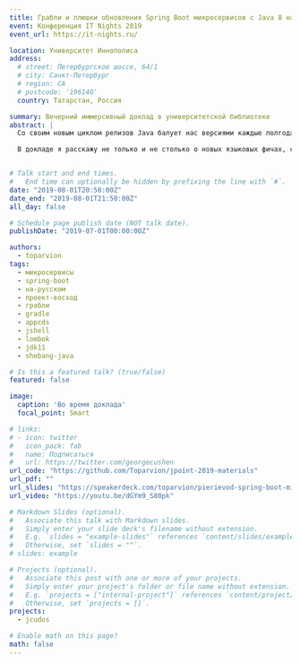 ```yaml
---
title: Грабли и плюшки обновления Spring Boot микросервисов с Java 8 на 11
event: Конференция IT Nights 2019
event_url: https://it-nights.ru/

location: Университет Иннополиса
address:
  # street: Петербургское шоссе, 64/1
  # city: Санкт-Петербург
  # region: CA
  # postcode: '196140'
  country: Татарстан, Россия

summary: Вечерний иммерсивный доклад в университетской библиотеке
abstract: |
  Со своим новым циклом релизов Java балует нас версиями каждые полгода, но мало кто в enterprise-мире торопится на них переходить. Однако 11-ая версия Java стала исключением — благодаря сразу нескольким фишкам, многие захотели на нее перейти. И всё бы ничего, вот только если у вас парк микросервисов на Spring Boot, это обновление может стать чуть более «занимательным», чем просто перещёлкнуть версию…

  В докладе я расскажу не только и не столько о новых языковых фичах, сколько о граблях и плюшках на пути обновления Boot-микросервисов в целом: начиная со сборки (например, Gradle'ом) и заканчивая развёртыванием Docker-контейнеров (например, в Kubernetes). Попутно расскажу о том, чего ждать от перехода на Spring Boot версии 2.1 (начавшей поддерживать Java 11), а также о нескольких приятных JEP'ах, на рассмотрении которых можно будет остановиться поподробнее или даже увидеть их в действии.


# Talk start and end times.
#   End time can optionally be hidden by prefixing the line with `#`.
date: "2019-08-01T20:50:00Z"
date_end: "2019-08-01T21:50:00Z"
all_day: false

# Schedule page publish date (NOT talk date).
publishDate: "2019-07-01T00:00:00Z"

authors:
  - toparvion
tags:
  - микросервисы
  - spring-boot
  - на-русском
  - проект-восход  
  - грабли
  - gradle
  - appcds
  - jshell
  - lombok
  - jdk11
  - shebang-java

# Is this a featured talk? (true/false)
featured: false

image:
  caption: 'Во время доклада'
  focal_point: Smart

# links:
# - icon: twitter
#   icon_pack: fab
#   name: Подписаться
#   url: https://twitter.com/georgecushen
url_code: "https://github.com/Toparvion/jpoint-2019-materials"
url_pdf: ""
url_slides: "https://speakerdeck.com/toparvion/pierievod-spring-boot-mikrosiervisov-s-java-8-na-11-chto-mozhiet-poiti-nie-tak"
url_video: "https://youtu.be/dGYm9_S80pk"

# Markdown Slides (optional).
#   Associate this talk with Markdown slides.
#   Simply enter your slide deck's filename without extension.
#   E.g. `slides = "example-slides"` references `content/slides/example-slides.md`.
#   Otherwise, set `slides = ""`.
# slides: example

# Projects (optional).
#   Associate this post with one or more of your projects.
#   Simply enter your project's folder or file name without extension.
#   E.g. `projects = ["internal-project"]` references `content/project/deep-learning/index.md`.
#   Otherwise, set `projects = []`.
projects:
  - jcudos

# Enable math on this page?
math: false
---
```

